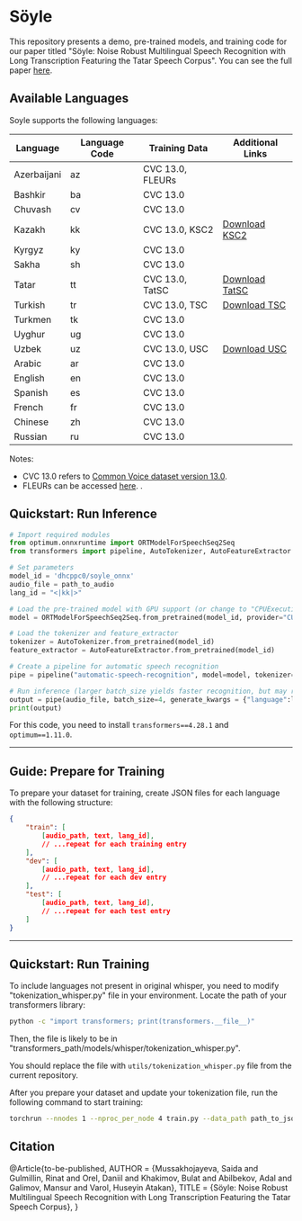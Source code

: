 # Söyle

This repository presents a demo, pre-trained models, and training code for our paper titled "Söyle: Noise Robust Multilingual Speech Recognition with Long Transcription Featuring the Tatar Speech Corpus". You can see the full paper [here](link-to-be).

## Available Languages

Soyle supports the following languages:

| Language | Language Code | Training Data | Additional Links |
|----------|---------------|---------------|------------------|
| Azerbaijani | az | CVC 13.0, FLEURs | |
| Bashkir | ba | CVC 13.0 | |
| Chuvash | cv | CVC 13.0 | |
| Kazakh | kk | CVC 13.0, KSC2 |  [Download KSC2](https://docs.google.com/forms/d/e/1FAIpQLSf_usCjxTvbH_2xhA6slH9FAfjrYVd4OHnr-CUcVVW3TEAscg/viewform) | 
| Kyrgyz | ky | CVC 13.0 | |
| Sakha | sh | CVC 13.0 | |
| Tatar | tt | CVC 13.0, TatSC | [Download TatSC](link-to-be) | 
| Turkish | tr | CVC 13.0, TSC | [Download TSC](https://docs.google.com/forms/d/e/1FAIpQLSeqOficzzzIEEnJU4Am-JBdty3V6rYERtE2mv5mVD1WpiOZkw/viewform) |  
| Turkmen | tk | CVC 13.0 | |
| Uyghur | ug | CVC 13.0 | |
| Uzbek | uz | CVC 13.0, USC | [Download USC](https://docs.google.com/forms/d/e/1FAIpQLSeWhxsVe0WlGSQ459sq6--pAqYyEWTI2K6X8UrF357GUvnDQA/viewform) | 
| Arabic | ar | CVC 13.0 | |
| English | en | CVC 13.0 | |
| Spanish | es | CVC 13.0 | |
| French | fr | CVC 13.0 | |
| Chinese | zh | CVC 13.0 | |
| Russian | ru | CVC 13.0 | |

Notes:
- CVC 13.0 refers to [Common Voice dataset version 13.0](https://commonvoice.mozilla.org/en/datasets).
- FLEURs can be accessed [here](https://huggingface.co/datasets/google/fleurs).
.
## Quickstart: Run Inference

```python
# Import required modules 
from optimum.onnxruntime import ORTModelForSpeechSeq2Seq
from transformers import pipeline, AutoTokenizer, AutoFeatureExtractor

# Set parameters
model_id = 'dhcppc0/soyle_onnx' 
audio_file = path_to_audio
lang_id = "<|kk|>"

# Load the pre-trained model with GPU support (or change to "CPUExecutionProvider" if GPU is not available) 
model = ORTModelForSpeechSeq2Seq.from_pretrained(model_id, provider="CUDAExecutionProvider") 

# Load the tokenizer and feature_extractor
tokenizer = AutoTokenizer.from_pretrained(model_id)
feature_extractor = AutoFeatureExtractor.from_pretrained(model_id)

# Create a pipeline for automatic speech recognition
pipe = pipeline("automatic-speech-recognition", model=model, tokenizer=tokenizer, feature_extractor=feature_extractor)

# Run inference (larger batch_size yields faster recognition, but may reduce quality)
output = pipe(audio_file, batch_size=4, generate_kwargs = {"language":lang_id})['text']
print(output)
```

For this code, you need to install `transformers==4.28.1` and `optimum==1.11.0`.

---

## Guide: Prepare for Training 

To prepare your dataset for training, create JSON files for each language with the following structure:

```json
{
    "train": [
        [audio_path, text, lang_id], 
        // ...repeat for each training entry
    ],
    "dev": [
        [audio_path, text, lang_id], 
        // ...repeat for each dev entry
    ],
    "test": [
        [audio_path, text, lang_id], 
        // ...repeat for each test entry
    ]
}
```

---

## Quickstart: Run Training 

To include languages not present in original whisper, you need to modify "tokenization_whisper.py" file in your environment. Locate the path of your transformers library: 
```bash
python -c "import transformers; print(transformers.__file__)"
```

Then, the file is likely to be in "transformers_path/models/whisper/tokenization_whisper.py".

You should replace the file with `utils/tokenization_whisper.py` file from the current repository. 

After you prepare your dataset and update your tokenization file, run the following command to start training:

```bash
torchrun --nnodes 1 --nproc_per_node 4 train.py --data_path path_to_json_files 
```

## Citation
@Article{to-be-published,
AUTHOR = {Mussakhojayeva, Saida and Gulmillin, Rinat and Orel, Daniil and Khakimov, Bulat and Abilbekov, Adal and Galimov, Mansur and Varol, Huseyin Atakan},
TITLE = {Söyle: Noise Robust Multilingual Speech Recognition with Long Transcription Featuring the Tatar Speech Corpus},
}





